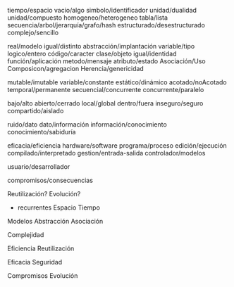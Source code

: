 tiempo/espacio
vacio/algo
simbolo/identificador
unidad/dualidad
unidad/compuesto
homogeneo/heterogeneo
tabla/lista
secuencia/arbol/jerarquía/grafo/hash
estructurado/desestructurado
complejo/sencillo

real/modelo
igual/distinto
abstracción/implantación
variable/tipo
logico/entero
código/caracter
clase/objeto
igual/identidad
función/aplicación
metodo/mensaje
atributo/estado
Asociación/Uso
Composicon/agregacion
Herencia/genericidad

mutable/imutable
variable/constante
estático/dinámico
acotado/noAcotado
temporal/permanente
secuencial/concurrente
concurrente/paralelo
    
bajo/alto
abierto/cerrado
local/global
dentro/fuera
inseguro/seguro
compartido/aislado

ruido/dato
dato/información
información/conocimiento
conocimiento/sabiduría

eficacia/eficiencia
hardware/software
programa/proceso
edición/ejecución
compilado/interpretado
gestion/entrada-salida
controlador/modelos

usuario/desarrollador

compromisos/consecuencias

Reutilización?
Evolución?









- recurrentes
Espacio
Tiempo

Modelos
Abstracción
Asociación

Complejidad

Eficiencia
Reutilización

Eficacia
Seguridad

Compromisos
Evolución
